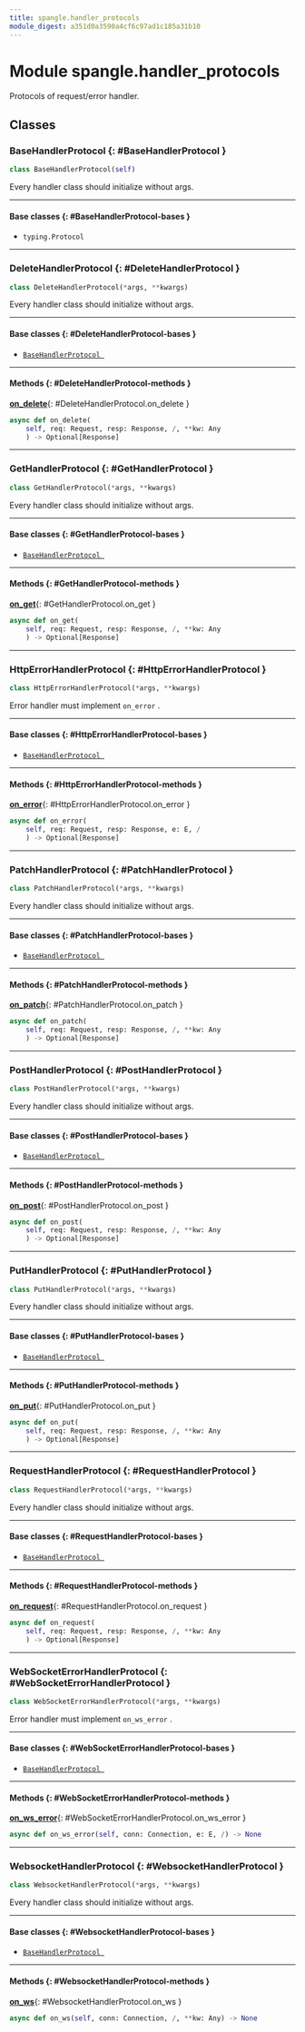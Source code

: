 ```yaml
---
title: spangle.handler_protocols
module_digest: a351d0a3590a4cf6c97ad1c185a31b10
---
```


# Module spangle.handler_protocols

Protocols of request/error handler.

## Classes

### BaseHandlerProtocol {: #BaseHandlerProtocol }

```python
class BaseHandlerProtocol(self)
```

Every handler class should initialize without args.

------

#### Base classes {: #BaseHandlerProtocol-bases }

* `typing.Protocol`

------

### DeleteHandlerProtocol {: #DeleteHandlerProtocol }

```python
class DeleteHandlerProtocol(*args, **kwargs)
```

Every handler class should initialize without args.

------

#### Base classes {: #DeleteHandlerProtocol-bases }

* [`BaseHandlerProtocol `](#BaseHandlerProtocol)

------

#### Methods {: #DeleteHandlerProtocol-methods }

[**on_delete**](#DeleteHandlerProtocol.on_delete){: #DeleteHandlerProtocol.on_delete }

```python
async def on_delete(
    self, req: Request, resp: Response, /, **kw: Any
    ) -> Optional[Response]
```

------

### GetHandlerProtocol {: #GetHandlerProtocol }

```python
class GetHandlerProtocol(*args, **kwargs)
```

Every handler class should initialize without args.

------

#### Base classes {: #GetHandlerProtocol-bases }

* [`BaseHandlerProtocol `](#BaseHandlerProtocol)

------

#### Methods {: #GetHandlerProtocol-methods }

[**on_get**](#GetHandlerProtocol.on_get){: #GetHandlerProtocol.on_get }

```python
async def on_get(
    self, req: Request, resp: Response, /, **kw: Any
    ) -> Optional[Response]
```

------

### HttpErrorHandlerProtocol {: #HttpErrorHandlerProtocol }

```python
class HttpErrorHandlerProtocol(*args, **kwargs)
```

Error handler must implement `on_error` .

------

#### Base classes {: #HttpErrorHandlerProtocol-bases }

* [`BaseHandlerProtocol `](#BaseHandlerProtocol)

------

#### Methods {: #HttpErrorHandlerProtocol-methods }

[**on_error**](#HttpErrorHandlerProtocol.on_error){: #HttpErrorHandlerProtocol.on_error }

```python
async def on_error(
    self, req: Request, resp: Response, e: E, /
    ) -> Optional[Response]
```

------

### PatchHandlerProtocol {: #PatchHandlerProtocol }

```python
class PatchHandlerProtocol(*args, **kwargs)
```

Every handler class should initialize without args.

------

#### Base classes {: #PatchHandlerProtocol-bases }

* [`BaseHandlerProtocol `](#BaseHandlerProtocol)

------

#### Methods {: #PatchHandlerProtocol-methods }

[**on_patch**](#PatchHandlerProtocol.on_patch){: #PatchHandlerProtocol.on_patch }

```python
async def on_patch(
    self, req: Request, resp: Response, /, **kw: Any
    ) -> Optional[Response]
```

------

### PostHandlerProtocol {: #PostHandlerProtocol }

```python
class PostHandlerProtocol(*args, **kwargs)
```

Every handler class should initialize without args.

------

#### Base classes {: #PostHandlerProtocol-bases }

* [`BaseHandlerProtocol `](#BaseHandlerProtocol)

------

#### Methods {: #PostHandlerProtocol-methods }

[**on_post**](#PostHandlerProtocol.on_post){: #PostHandlerProtocol.on_post }

```python
async def on_post(
    self, req: Request, resp: Response, /, **kw: Any
    ) -> Optional[Response]
```

------

### PutHandlerProtocol {: #PutHandlerProtocol }

```python
class PutHandlerProtocol(*args, **kwargs)
```

Every handler class should initialize without args.

------

#### Base classes {: #PutHandlerProtocol-bases }

* [`BaseHandlerProtocol `](#BaseHandlerProtocol)

------

#### Methods {: #PutHandlerProtocol-methods }

[**on_put**](#PutHandlerProtocol.on_put){: #PutHandlerProtocol.on_put }

```python
async def on_put(
    self, req: Request, resp: Response, /, **kw: Any
    ) -> Optional[Response]
```

------

### RequestHandlerProtocol {: #RequestHandlerProtocol }

```python
class RequestHandlerProtocol(*args, **kwargs)
```

Every handler class should initialize without args.

------

#### Base classes {: #RequestHandlerProtocol-bases }

* [`BaseHandlerProtocol `](#BaseHandlerProtocol)

------

#### Methods {: #RequestHandlerProtocol-methods }

[**on_request**](#RequestHandlerProtocol.on_request){: #RequestHandlerProtocol.on_request }

```python
async def on_request(
    self, req: Request, resp: Response, /, **kw: Any
    ) -> Optional[Response]
```

------

### WebSocketErrorHandlerProtocol {: #WebSocketErrorHandlerProtocol }

```python
class WebSocketErrorHandlerProtocol(*args, **kwargs)
```

Error handler must implement `on_ws_error` .

------

#### Base classes {: #WebSocketErrorHandlerProtocol-bases }

* [`BaseHandlerProtocol `](#BaseHandlerProtocol)

------

#### Methods {: #WebSocketErrorHandlerProtocol-methods }

[**on_ws_error**](#WebSocketErrorHandlerProtocol.on_ws_error){: #WebSocketErrorHandlerProtocol.on_ws_error }

```python
async def on_ws_error(self, conn: Connection, e: E, /) -> None
```

------

### WebsocketHandlerProtocol {: #WebsocketHandlerProtocol }

```python
class WebsocketHandlerProtocol(*args, **kwargs)
```

Every handler class should initialize without args.

------

#### Base classes {: #WebsocketHandlerProtocol-bases }

* [`BaseHandlerProtocol `](#BaseHandlerProtocol)

------

#### Methods {: #WebsocketHandlerProtocol-methods }

[**on_ws**](#WebsocketHandlerProtocol.on_ws){: #WebsocketHandlerProtocol.on_ws }

```python
async def on_ws(self, conn: Connection, /, **kw: Any) -> None
```